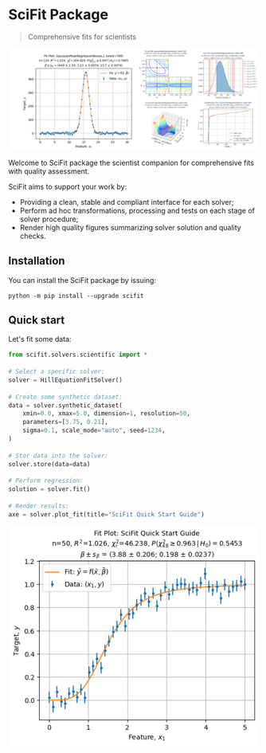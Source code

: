 # SciFit Package

> Comprehensive fits for scientists

![SciFit Banner](./docs/source/media/branding/Banner.png)

Welcome to SciFit package the scientist companion for comprehensive fits with quality assessment.

SciFit aims to support your work by:

 - Providing a clean, stable and compliant interface for each solver;
 - Perform ad hoc transformations, processing and tests on each stage of solver procedure;
 - Render high quality figures summarizing solver solution and quality checks.

## Installation

You can install the SciFit package by issuing:

```commandline
python -m pip install --upgrade scifit
```

## Quick start

Let's fit some data:

```python
from scifit.solvers.scientific import *

# Select a specific solver:
solver = HillEquationFitSolver()

# Create some synthetic dataset:
data = solver.synthetic_dataset(
    xmin=0.0, xmax=5.0, dimension=1, resolution=50,
    parameters=[3.75, 0.21],
    sigma=0.1, scale_mode="auto", seed=1234,
)

# Stor data into the solver:
solver.store(data=data)

# Perform regression:
solution = solver.fit()

# Render results:
axe = solver.plot_fit(title="SciFit Quick Start Guide")
```

![QuickStart](./docs/source/media/branding/QuickStart.png)
